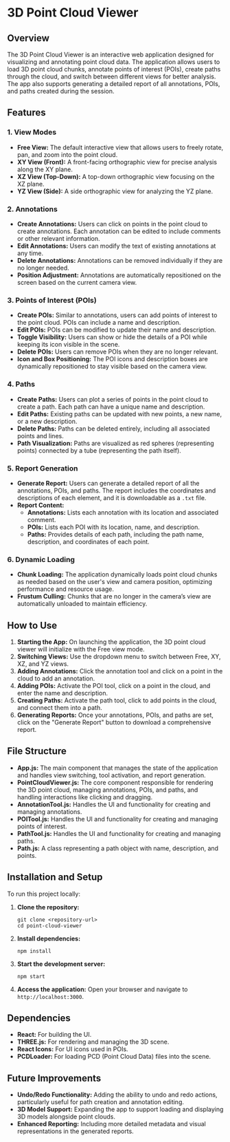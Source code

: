 # 3D Point Cloud Viewer

## Overview

The 3D Point Cloud Viewer is an interactive web application designed for visualizing and annotating point cloud data. The application allows users to load 3D point cloud chunks, annotate points of interest (POIs), create paths through the cloud, and switch between different views for better analysis. The app also supports generating a detailed report of all annotations, POIs, and paths created during the session.

## Features

### 1. **View Modes**
   - **Free View:** The default interactive view that allows users to freely rotate, pan, and zoom into the point cloud.
   - **XY View (Front):** A front-facing orthographic view for precise analysis along the XY plane.
   - **XZ View (Top-Down):** A top-down orthographic view focusing on the XZ plane.
   - **YZ View (Side):** A side orthographic view for analyzing the YZ plane.

### 2. **Annotations**
   - **Create Annotations:** Users can click on points in the point cloud to create annotations. Each annotation can be edited to include comments or other relevant information.
   - **Edit Annotations:** Users can modify the text of existing annotations at any time.
   - **Delete Annotations:** Annotations can be removed individually if they are no longer needed.
   - **Position Adjustment:** Annotations are automatically repositioned on the screen based on the current camera view.

### 3. **Points of Interest (POIs)**
   - **Create POIs:** Similar to annotations, users can add points of interest to the point cloud. POIs can include a name and description.
   - **Edit POIs:** POIs can be modified to update their name and description.
   - **Toggle Visibility:** Users can show or hide the details of a POI while keeping its icon visible in the scene.
   - **Delete POIs:** Users can remove POIs when they are no longer relevant.
   - **Icon and Box Positioning:** The POI icons and description boxes are dynamically repositioned to stay visible based on the camera view.

### 4. **Paths**
   - **Create Paths:** Users can plot a series of points in the point cloud to create a path. Each path can have a unique name and description.
   - **Edit Paths:** Existing paths can be updated with new points, a new name, or a new description.
   - **Delete Paths:** Paths can be deleted entirely, including all associated points and lines.
   - **Path Visualization:** Paths are visualized as red spheres (representing points) connected by a tube (representing the path itself).

### 5. **Report Generation**
   - **Generate Report:** Users can generate a detailed report of all the annotations, POIs, and paths. The report includes the coordinates and descriptions of each element, and it is downloadable as a `.txt` file.
   - **Report Content:**
     - **Annotations:** Lists each annotation with its location and associated comment.
     - **POIs:** Lists each POI with its location, name, and description.
     - **Paths:** Provides details of each path, including the path name, description, and coordinates of each point.

### 6. **Dynamic Loading**
   - **Chunk Loading:** The application dynamically loads point cloud chunks as needed based on the user's view and camera position, optimizing performance and resource usage.
   - **Frustum Culling:** Chunks that are no longer in the camera’s view are automatically unloaded to maintain efficiency.

## How to Use

1. **Starting the App:** On launching the application, the 3D point cloud viewer will initialize with the Free view mode.
2. **Switching Views:** Use the dropdown menu to switch between Free, XY, XZ, and YZ views.
3. **Adding Annotations:** Click the annotation tool and click on a point in the cloud to add an annotation.
4. **Adding POIs:** Activate the POI tool, click on a point in the cloud, and enter the name and description.
5. **Creating Paths:** Activate the path tool, click to add points in the cloud, and connect them into a path.
6. **Generating Reports:** Once your annotations, POIs, and paths are set, click on the "Generate Report" button to download a comprehensive report.

## File Structure

- **App.js:** The main component that manages the state of the application and handles view switching, tool activation, and report generation.
- **PointCloudViewer.js:** The core component responsible for rendering the 3D point cloud, managing annotations, POIs, and paths, and handling interactions like clicking and dragging.
- **AnnotationTool.js:** Handles the UI and functionality for creating and managing annotations.
- **POITool.js:** Handles the UI and functionality for creating and managing points of interest.
- **PathTool.js:** Handles the UI and functionality for creating and managing paths.
- **Path.js:** A class representing a path object with name, description, and points.

## Installation and Setup

To run this project locally:

1. **Clone the repository:**
   ```
   git clone <repository-url>
   cd point-cloud-viewer
   ```

2. **Install dependencies:**
   ```
   npm install
   ```

3. **Start the development server:**
   ```
   npm start
   ```

4. **Access the application:**
   Open your browser and navigate to `http://localhost:3000`.

## Dependencies

- **React:** For building the UI.
- **THREE.js:** For rendering and managing the 3D scene.
- **React Icons:** For UI icons used in POIs.
- **PCDLoader:** For loading PCD (Point Cloud Data) files into the scene.

## Future Improvements

- **Undo/Redo Functionality:** Adding the ability to undo and redo actions, particularly useful for path creation and annotation editing.
- **3D Model Support:** Expanding the app to support loading and displaying 3D models alongside point clouds.
- **Enhanced Reporting:** Including more detailed metadata and visual representations in the generated reports.

